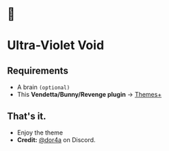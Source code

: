 # 💜

# Ultra-Violet Void


## __Requirements__
- A brain `(optional)`
- This **Vendetta/Bunny/Revenge plugin**  ->  [Themes+](https://vendetta.nexpid.xyz/themes-plus)

## That's it.
- Enjoy the theme
- **Credit:** [@dor4a](https://raw.githubusercontent.com/dora727/doraa-pyoncordstuff/refs/heads/master/Themes/YouPurple/YouPurple.json) on Discord.

